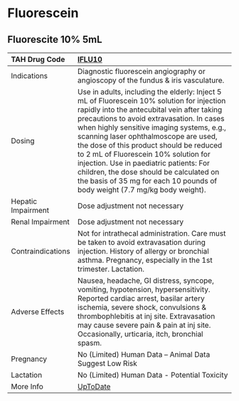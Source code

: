 # Fluorescein

## Fluorescite 10% 5mL

| TAH Drug Code      | [IFLU10](https://www.tahsda.org.tw/drugs/hissearch.php?drug_code=IFLU10)                                                                                                                                                                                                                                                                                                                                                                                                                                                            |
|:-------------------|:------------------------------------------------------------------------------------------------------------------------------------------------------------------------------------------------------------------------------------------------------------------------------------------------------------------------------------------------------------------------------------------------------------------------------------------------------------------------------------------------------------------------------------|
| Indications        | Diagnostic fluorescein angiography or angioscopy of the fundus & iris vasculature.                                                                                                                                                                                                                                                                                                                                                                                                                                                  |
| Dosing             | Use in adults, including the elderly: Inject 5 mL of Fluorescein 10% solution for injection rapidly into the antecubital vein after taking precautions to avoid extravasation. In cases when highly sensitive imaging systems, e.g., scanning laser ophthalmoscope are used, the dose of this product should be reduced to 2 mL of Fluorescein 10% solution for injection. Use in paediatric patients: For children, the dose should be calculated on the basis of 35 mg for each 10 pounds of body weight (7.7 mg/kg body weight). |
| Hepatic Impairment | Dose adjustment not necessary                                                                                                                                                                                                                                                                                                                                                                                                                                                                                                       |
| Renal Impairment   | Dose adjustment not necessary                                                                                                                                                                                                                                                                                                                                                                                                                                                                                                       |
| Contraindications  | Not for intrathecal administration. Care must be taken to avoid extravasation during injection. History of allergy or bronchial asthma. Pregnancy, especially in the 1st trimester. Lactation.                                                                                                                                                                                                                                                                                                                                      |
| Adverse Effects    | Nausea, headache, GI distress, syncope, vomiting, hypotension, hypersensitivity. Reported cardiac arrest, basilar artery ischemia, severe shock, convulsions & thrombophlebitis at inj site. Extravasation may cause severe pain & pain at inj site. Occasionally, urticaria, itch, bronchial spasm.                                                                                                                                                                                                                                |
| Pregnancy          | No (Limited) Human Data – Animal Data Suggest Low Risk                                                                                                                                                                                                                                                                                                                                                                                                                                                                              |
| Lactation          | No (Limited) Human Data - Potential Toxicity                                                                                                                                                                                                                                                                                                                                                                                                                                                                                        |
| More Info          | [UpToDate](https://www.uptodate.com/contents/fluorescein-drug-information)                                                                                                                                                                                                                                                                                                                                                                                                                                                          |

